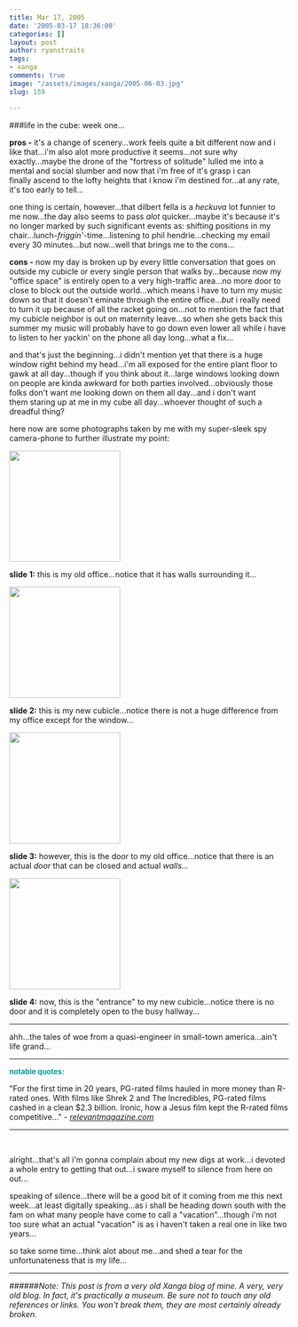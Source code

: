 ```yaml
---
title: Mar 17, 2005
date: '2005-03-17 18:36:00'
categories: []
layout: post
author: ryanstraits
tags:
- xanga
comments: true
image: "/assets/images/xanga/2005-06-03.jpg"
slug: 159

---
```

###life in the cube: week one...

<!-- break -->

<strong>pros -</strong> it's a change of scenery...work feels quite a bit different now and i like that...i'm also alot more productive it seems...not sure why exactly...maybe the drone of the "fortress of solitude" lulled me into a mental and social slumber and now that i'm free of it's grasp i can finally ascend to the lofty heights that i know i'm destined for...at any rate, it's too early to tell...

one thing is certain, however...that dilbert fella is a<em> heckuva</em> lot funnier to me now...the day also seems to pass <em>alot </em>quicker...maybe it's because it's no longer marked by such significant events as: shifting positions in my chair...lunch-<em>friggin'</em>-time...listening to phil hendrie...checking my email every 30 minutes...but now...well that brings me to the cons...

<strong>cons -</strong> now my day is broken up by every little conversation that goes on outside my cubicle or every single person that walks by...because now my "office space" is entirely open to a very high-traffic area...no more door to close to block out the outside world...which means i have to turn my music down so that it doesn't eminate through the entire office...<em>but </em>i really need to turn it up because of all the racket going on...not to mention the fact that my cubicle neighbor is out on maternity leave...so when she gets back this summer my music will probably have to go down even lower all while i have to listen to her yackin' on the phone all day long...what a fix...

and that's just the beginning...i didn't mention yet that there is a huge window right behind my head...i'm all exposed for the entire plant floor to gawk at all day...though if you think about it...large windows looking down on people are kinda awkward for both parties involved...obviously those folks don't want me looking down on them all day...and i don't want them staring up at me in my cube all day...whoever thought of such a dreadful thing?

here now are some photographs taken by me with my super-sleek spy camera-phone to further illustrate my point:

<img src="http://i.xanga.com/bluestarmorning/06-08-04_1623.jpg" alt="" width="200" />

<strong>slide 1:</strong> this is my old office...notice that it has walls surrounding it...

<img src="http://i.xanga.com/bluestarmorning/03-16-05_0952.jpg" alt="" width="200" />

<strong>slide 2:</strong> this is my new cubicle...notice there is not a huge difference from my office except for the window...

<img src="http://i.xanga.com/bluestarmorning/03-16-05_0950.jpg" alt="" width="200" />

<strong>slide 3:</strong> however, this is the door to my old office...notice that there is an actual <em>door</em> that can be closed and actual <em>walls...</em>

<img src="http://i.xanga.com/bluestarmorning/03-16-05_0951.jpg" alt="" width="200" />

<strong>slide 4:</strong> now, this is the "entrance" to my new cubicle...notice there is no door and it is completely open to the busy hallway...

---

ahh...the tales of woe from a quasi-engineer in small-town america...ain't life grand...

---

<strong><span style="color:#009999;font-size:small;">notable quotes:</span></strong>

"For the first time in 20 years, PG-rated films hauled in more money than R-rated ones. With films like Shrek 2 and The Incredibles, PG-rated films cashed in a clean $2.3 billion. Ironic, how a Jesus film kept the R-rated films competitive..." <em>- <a href="http://www.relevantmagazine.com" target="_new">relevantmagazine.com</a></em>

---

&nbsp;

alright...that's all i'm gonna complain about my new digs at work...i devoted a whole entry to getting that out...i sware myself to silence from here on out...

speaking of silence...there will be a good bit of it coming from me this next week...at least digitally speaking...as i shall be heading down south with the fam on what many people have come to call a "vacation"...though i'm not too sure what an actual "vacation" is as i haven't taken a real one in like two years...

so take some time...think alot about me...and shed a tear for the unfortunateness that is my life...

---

######*Note: This post is from a very old Xanga blog of mine. A very, very old blog. In fact, it's practically a museum. Be sure not to touch any old references or links. You won't break them, they are most certainly already broken.*